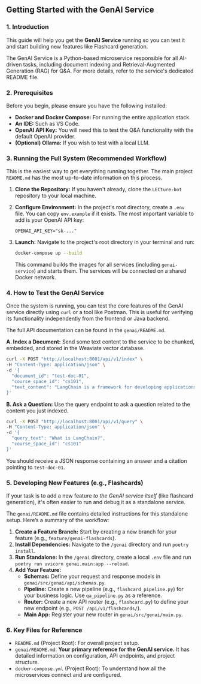 ## Getting Started with the GenAI Service

### 1. Introduction

This guide will help you get the **GenAI Service** running so you can test it and start building new features like Flashcard generation.

The GenAI Service is a Python-based microservice responsible for all AI-driven tasks, including document indexing and Retrieval-Augmented Generation (RAG) for Q&A. For more details, refer to the service's dedicated README file.

### 2. Prerequisites

Before you begin, please ensure you have the following installed:

* **Docker and Docker Compose:** For running the entire application stack.
* **An IDE:** Such as VS Code.
* **OpenAI API Key:** You will need this to test the Q&A functionality with the default OpenAI provider.
* **(Optional) Ollama:** If you wish to test with a local LLM.

### 3. Running the Full System (Recommended Workflow)

This is the easiest way to get everything running together. The main project `README.md` has the most up-to-date information on this process.

1. **Clone the Repository:** If you haven't already, clone the `LECture-bot` repository to your local machine.
2. **Configure Environment:** In the project's root directory, create a `.env` file. You can copy `env.example` if it exists. The most important variable to add is your OpenAI API key:

    ```
    OPENAI_API_KEY="sk-..."
    ```

3. **Launch:** Navigate to the project's root directory in your terminal and run:

    ```bash
    docker-compose up --build
    ```

    This command builds the images for all services (including `genai-service`) and starts them. The services will be connected on a shared Docker network.

### 4. How to Test the GenAI Service

Once the system is running, you can test the core features of the GenAI service directly using `curl` or a tool like Postman. This is useful for verifying its functionality independently from the frontend or Java backend.

The full API documentation can be found in the `genai/README.md`.

**A. Index a Document:**
Send some text content to the service to be chunked, embedded, and stored in the Weaviate vector database.

```bash
curl -X POST "http://localhost:8001/api/v1/index" \
-H "Content-Type: application/json" \
-d '{
  "document_id": "test-doc-01",
  "course_space_id": "cs101",
  "text_content": "LangChain is a framework for developing applications powered by language models. It provides tools for chaining together different AI components."
}'
```

**B. Ask a Question:**
Use the query endpoint to ask a question related to the content you just indexed.

```bash
curl -X POST "http://localhost:8001/api/v1/query" \
-H "Content-Type: application/json" \
-d '{
  "query_text": "What is LangChain?",
  "course_space_id": "cs101"
}'
```

You should receive a JSON response containing an answer and a citation pointing to `test-doc-01`.

### 5. Developing New Features (e.g., Flashcards)

If your task is to add a new feature *to the GenAI service itself* (like flashcard generation), it's often easier to run and debug it as a standalone service.

The `genai/README.md` file contains detailed instructions for this standalone setup. Here’s a summary of the workflow:

1. **Create a Feature Branch:** Start by creating a new branch for your feature (e.g., `feature/genai-flashcards`).
2. **Install Dependencies:** Navigate to the `/genai` directory and run `poetry install`.
3. **Run Standalone:** In the `/genai` directory, create a local `.env` file and run `poetry run uvicorn genai.main:app --reload`.
4. **Add Your Feature:**
    * **Schemas:** Define your request and response models in `genai/src/genai/api/schemas.py`.
    * **Pipeline:** Create a new pipeline (e.g., `flashcard_pipeline.py`) for your business logic. Use `qa_pipeline.py` as a reference.
    * **Router:** Create a new API router (e.g., `flashcard.py`) to define your new endpoint (e.g., `POST /api/v1/flashcards/`).
    * **Main App:** Register your new router in `genai/src/genai/main.py`.

### 6. Key Files for Reference

* `README.md` (Project Root): For overall project setup.
* `genai/README.md`: **Your primary reference for the GenAI service.** It has detailed information on configuration, API endpoints, and project structure.
* `docker-compose.yml` (Project Root): To understand how all the microservices connect and are configured.
